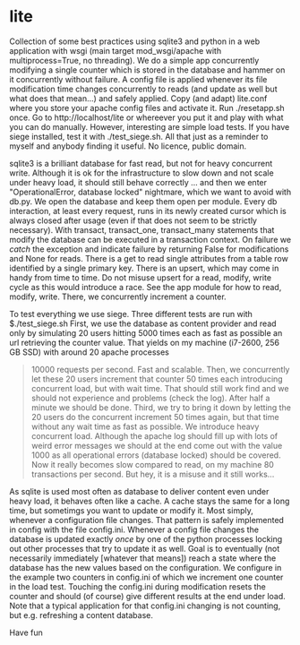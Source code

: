 # lite

Collection of some best practices using sqlite3 and python in 
a web application with wsgi 
(main target mod_wsgi/apache with multiprocess=True, no threading).
We do a simple app concurrently modifying a single counter which
is stored in the database and hammer on it concurrently without failure.
A config file is applied whenever its file modification time changes
concurrently to reads (and update as well but what does that mean...)
and safely applied.
Copy (and adapt) lite.conf where you store your apache config files 
and activate it.
Run ./resetapp.sh once.
Go to http://localhost/lite or whereever you put it and play with
what you can do manually. 
However, interesting are simple load tests.
If you have siege installed, test it with ./test_siege.sh.
All that just as a reminder to myself and anybody finding it useful.
No licence, public domain.


sqlite3 is a brilliant database for fast read, but not for 
heavy concurrent write. 
Although it is ok for the infrastructure to slow down and not scale 
under heavy load, it should still behave correctly ... and then we 
enter "OperationalError, database locked" nightmare, which we want to 
avoid with db.py.
We open the database and keep them open per module. 
Every db interaction, at least every request, runs in its newly created cursor
which is always closed after usage (even if that does not seem to be strictly
necessary). 
With transact, transact_one, transact_many statements that modify the database
can be executed in a transaction context. 
On failure we *catch* the exception and indicate failure by returning False
for modifications and None for reads.
There is a get to read single attributes from a table row identified by a single
primary key.
There is an upsert, which may come in handy from time to time.
Do not misuse upsert for a read, modify, write cycle as this would introduce 
a race.
See the app module for how to read, modify, write.
There, we concurrently increment a counter.

To test everything we use siege. Three different tests are run with 
$./test_siege.sh
First, we use the database as content provider and read only by simulating
20 users hitting 5000 times each as fast as possible an url retrieving 
the counter value. 
That yields on my machine (i7-2600, 256 GB SSD) with around 20 apache processes
> 10000 requests per second. Fast and scalable.
Then, we concurrently let these 20 users increment that counter 50 times each
introducing concurrent load, but with wait time. 
That should still work find and we should not experience and problems (check the log).
After half a minute we should be done.
Third, we try to bring it down by letting the 20 users do the concurrent increment
50 times again, but that time  without any wait time as fast as possible.
We introduce heavy concurrent load. Although the apache log should fill up with
lots of weird error messages we should at the end come out with the value 1000
as all operational errors (database locked) should be covered. 
Now it really becomes slow compared to read, on my machine 80 transactions per second.
But hey, it is a misuse and it still works...


As sqlite is used most often as database to deliver content even under heavy load,
it behaves often like a cache. 
A cache stays the same for a long time, but sometimgs you want to update or modify it. 
Most simply, whenever a configuration file changes. 
That pattern is safely implemented in config with the file config.ini. 
Whenever a config file changes the database is updated exactly *once* by one of the 
python processes locking out other processes that try to update it as well. 
Goal is to eventually (not necessarily immediately [whatever that means]) reach a state 
where the database has the new values based on the configuration. 
We configure in the example two counters in config.ini of which we increment one counter 
in the load test.
Touching the config.ini during modification resets the counter and should (of course) 
give different results at the end under load. 
Note that a typical application for that config.ini changing is not counting, but e.g. 
refreshing a content database.

Have fun
